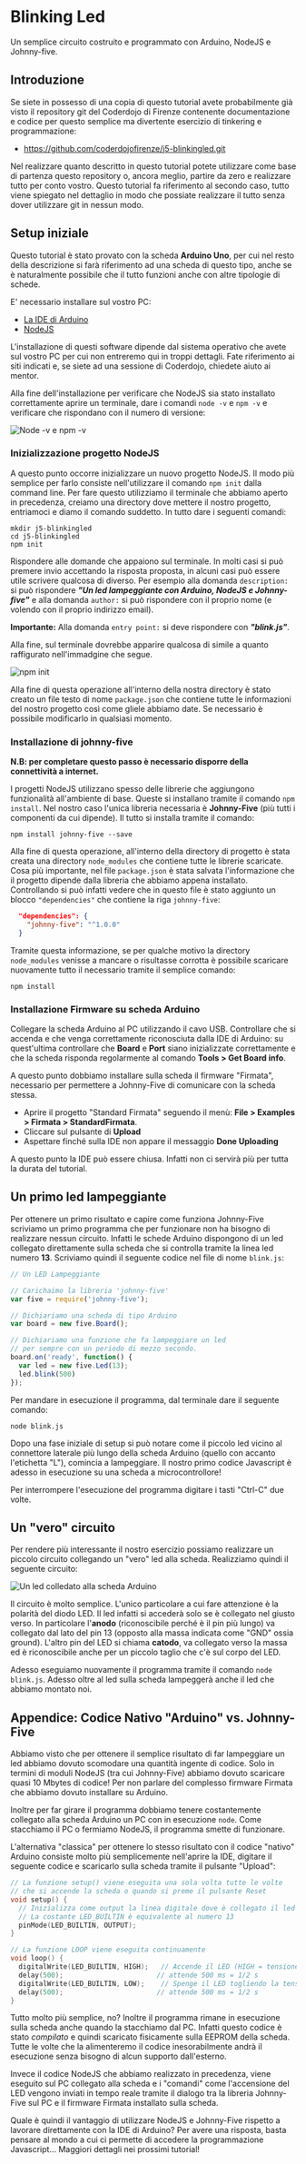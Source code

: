 # Blinking Led
Un semplice circuito costruito e programmato con Arduino, NodeJS e Johnny-five.

## Introduzione

Se siete in possesso di una copia di questo tutorial avete probabilmente già visto il repository git del Coderdojo di Firenze contenente documentazione e codice per questo semplice ma divertente esercizio di tinkering e programmazione:
- https://github.com/coderdojofirenze/j5-blinkingled.git

Nel realizzare quanto descritto in questo tutorial potete utilizzare come base di partenza questo repository o, ancora meglio, partire da zero e realizzare tutto per conto vostro. Questo tutorial fa riferimento al secondo caso, tutto viene spiegato nel dettaglio in modo che possiate realizzare il tutto senza dover utilizzare git in nessun modo.

## Setup iniziale

Questo tutorial è stato provato con la scheda **Arduino Uno**, per cui nel resto della descrizione si farà riferimento ad una scheda di questo tipo, anche se è naturalmente possibile che il tutto funzioni anche con altre tipologie di schede.

E' necessario installare sul vostro PC:
- [La IDE di Arduino](https://www.arduino.cc/en/main/software)
- [NodeJS](https://nodejs.org/it/)

L'installazione di questi software dipende dal sistema operativo che avete sul vostro PC per cui non entreremo qui in troppi dettagli. Fate riferimento ai siti indicati e, se siete ad una sessione di Coderdojo, chiedete aiuto ai mentor.

Alla fine dell'installazione per verificare che NodeJS sia stato installato correttamente aprire un terminale, dare i comandi `node -v` e `npm -v` e verificare che rispondano con il numero di versione:

![Node -v e npm -v](assets/node_installation_ok.bmp)

### Inizializzazione progetto NodeJS

A questo punto occorre inizializzare un nuovo progetto NodeJS. Il modo più semplice per farlo consiste nell'utilizzare il comando `npm init` dalla command line. Per fare questo utilizziamo il terminale che abbiamo aperto in precedenza, creiamo una directory dove mettere il nostro progetto, entriamoci e diamo il comando suddetto. In tutto dare i seguenti comandi:

```
mkdir j5-blinkingled
cd j5-blinkingled
npm init
```

Rispondere alle domande che appaiono sul terminale. In molti casi si può premere invio accettando la risposta proposta, in alcuni casi può essere utile scrivere qualcosa di diverso. Per esempio alla domanda `description:` si può rispondere **_"Un led lampeggiante con Arduino, NodeJS e Johnny-five"_**  e alla domanda `author:` si può rispondere con il proprio nome (e volendo con il proprio indirizzo email).

**Importante:** Alla domanda `entry point:` si deve rispondere con **_"blink.js"_**.

Alla fine, sul terminale dovrebbe apparire qualcosa di simile a quanto raffigurato nell'immadgine che segue.

![npm init](assets/npm_init.bmp)

Alla fine di questa operazione all'interno della nostra directory è stato creato un file testo di nome `package.json` che contiene tutte le informazioni del nostro progetto così come gliele abbiamo date. Se necessario è possibile modificarlo in qualsiasi momento.

### Installazione di johnny-five

**N.B: per completare questo passo è necessario disporre della connettività a internet.**

I progetti NodeJS utilizzano spesso delle librerie che aggiungono funzionalità all'ambiente di base. Queste si installano tramite il comando `npm install`. Nel nostro caso l'unica libreria necessaria è **Johnny-Five** (più tutti i componenti da cui dipende). Il tutto si installa tramite il comando:

```
npm install johnny-five --save
```

Alla fine di questa operazione, all'interno della directory di progetto è stata creata una directory `node_modules` che contiene tutte le librerie scaricate. Cosa più importante, nel file `package.json` è stata salvata l'informazione che il progetto dipende dalla libreria che abbiamo appena installato. Controllando si può infatti vedere che in questo file è stato aggiunto un blocco `"dependencies"` che contiene la riga `johnny-five`:

```json
  "dependencies": {
    "johnny-five": "^1.0.0"
  }
  ```

Tramite questa informazione, se per qualche motivo la directory `node_modules` venisse a mancare o risultasse corrotta è possibile scaricare nuovamente tutto il necessario tramite il semplice comando:

```
npm install
```

### Installazione Firmware su scheda Arduino

Collegare la scheda Arduino al PC utilizzando il cavo USB. Controllare che si accenda e che venga correttamente riconosciuta dalla IDE di Arduino: su quest'ultima controllare che **Board** e **Port** siano inizializzate correttamente e che la scheda risponda regolarmente al comando **Tools > Get Board info**.

A questo punto dobbiamo installare sulla scheda il firmware "Firmata", necessario per permettere a Johnny-Five di comunicare con la scheda stessa.

* Aprire il progetto "Standard Firmata" seguendo il menù: **File > Examples > Firmata > StandardFirmata**.
* Cliccare sul pulsante di **Upload**
* Aspettare finché sulla IDE non appare il messaggio **Done Uploading**

A questo punto la IDE può essere chiusa. Infatti non ci servirà più per tutta la durata del tutorial.

## Un primo led lampeggiante

Per ottenere un primo risultato e capire come funziona Johnny-Five scriviamo un primo programma che per funzionare non ha bisogno di realizzare nessun circuito. Infatti le schede Arduino dispongono di un led collegato direttamente sulla scheda che si controlla tramite la linea led numero **13**. Scriviamo quindi il seguente codice nel file di nome `blink.js`:

```javascript
// Un LED Lampeggiante

// Carichaimo la libreria 'johnny-five'
var five = require('johnny-five');

// Dichiariamo una scheda di tipo Arduino
var board = new five.Board();

// Dichiariamo una funzione che fa lampeggiare un led
// per sempre con un periodo di mezzo secondo.
board.on('ready', function() {
  var led = new five.Led(13);
  led.blink(500)
});
```

Per mandare in esecuzione il programma, dal terminale dare il seguente comando:

```
node blink.js
```

Dopo una fase iniziale di setup si può notare come il piccolo led vicino al connettore laterale più lungo della scheda Arduino (quello con accanto l'etichetta "L"), comincia a lampeggiare. Il nostro primo codice Javascript è adesso in esecuzione su una scheda a microcontrollore!

Per interrompere l'esecuzione del programma digitare i tasti "Ctrl-C" due volte.

## Un "vero" circuito

Per rendere più interessante il nostro esercizio possiamo realizzare un piccolo circuito collegando un "vero" led alla scheda. Realizziamo quindi il seguente circuito:

![Un led colledato alla scheda Arduino](assets/arduino_single_led.bmp)

Il circuito è molto semplice. L'unico particolare a cui fare attenzione è la polarità del diodo LED. Il led infatti si accederà solo se è collegato nel giusto verso. In particolare l'**anodo** (riconoscibile perché è il pin più lungo) va collegato dal lato del pin 13 (opposto alla massa indicata come "GND" ossia ground). L'altro pin del LED si chiama **catodo**, va collegato verso la massa ed è riconoscibile anche per un piccolo taglio che c'è sul corpo del LED.

Adesso eseguiamo nuovamente il programma tramite il comando `node blink.js`. Adesso oltre al led sulla scheda lampeggerà anche il led che abbiamo montato noi.

## Appendice: Codice Nativo "Arduino" vs. Johnny-Five

Abbiamo visto che per ottenere il semplice risultato di far lampeggiare un led abbiamo dovuto scomodare una quantità ingente di codice. Solo in termini di moduli NodeJS (tra cui Johnny-Five) abbiamo dovuto scaricare quasi 10 Mbytes di codice! Per non parlare del complesso firmware Firmata che abbiamo dovuto installare su Arduino.

Inoltre per far girare il programma dobbiamo tenere  costantemente collegato alla scheda Arduino un PC con in esecuzione `node`. Come stacchiamo il PC o fermiamo NodeJS, il programma smette di funzionare.

L'alternativa "classica" per ottenere lo stesso risultato con il codice "nativo" Arduino consiste molto più semplicemente nell'aprire la IDE, digitare il seguente codice e scaricarlo sulla scheda tramite il pulsante "Upload":

```C
// La funzione setup() viene eseguita una sola volta tutte le volte
// che si accende la scheda o quando si preme il pulsante Reset
void setup() {
  // Inizializza come output la linea digitale dove è collegato il led incorporato.
  // La costante LED_BUILTIN è equivalente al numero 13
  pinMode(LED_BUILTIN, OUTPUT);
}

// La funzione LOOP viene eseguita continuamente
void loop() {
  digitalWrite(LED_BUILTIN, HIGH);   // Accende il LED (HIGH = tensione di alimentazione)
  delay(500);                       // attende 500 ms = 1/2 s
  digitalWrite(LED_BUILTIN, LOW);    // Spenge il LED togliendo la tensione di alimentazione
  delay(500);                       // attende 500 ms = 1/2 s
}
```

Tutto molto più semplice, no? Inoltre il programma rimane in esecuzione sulla scheda anche quando la stacchiamo dal PC. Infatti questo codice è stato _compilato_ e quindi scaricato fisicamente sulla EEPROM della scheda. Tutte le volte che la alimenteremo il codice inesorabilmente andrà il esecuzione senza bisogno di alcun supporto dall'esterno.

Invece il codice NodeJS che abbiamo realizzato in precedenza, viene eseguito sul PC collegato alla scheda e i "comandi" come l'accensione del LED vengono inviati in tempo reale tramite il dialogo tra la libreria Johnny-Five sul PC e il firmware Firmata installato sulla scheda.

Quale è quindi il vantaggio di utilizzare NodeJS e Johnny-Five rispetto a lavorare direttamente con la IDE di Arduino? Per avere una risposta, basta pensare al mondo a cui ci permette di accedere la programmazione Javascript... Maggiori dettagli nei prossimi tutorial!


